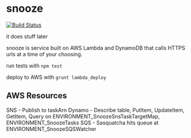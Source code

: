 # snooze

[![Build Status](https://travis-ci.org/bombbomb/snooze.svg?branch=master)](https://travis-ci.org/bombbomb/snooze)

it does stuff later

snooze is service built on AWS Lambda and DynamoDB that calls HTTPS urls at a time of your choosing.

run tests with `npm test`

deploy to AWS with `grunt lambda_deploy`

## AWS Resources

SNS - Publish to taskArn
Dynamo - Describe table, PutItem, UpdateItem, GetItem, Query on ENVIRONMENT_SnoozeSnsTaskTargetMap,
ENVIRONMENT_SnoozeTasks
SQS - Sasquatcha hits queue at ENVIRONMENT_SnoozeSQSWatcher
